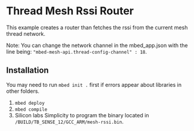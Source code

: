 Thread Mesh Rssi Router
=======================

This example creates a router than fetches the rssi from the current mesh thread network.

Note: You can change the network channel in the mbed_app.json with the line being: `"mbed-mesh-api.thread-config-channel" : 18`.


## Installation

You may need to run `mbed init .` first if errors appear about libraries in other folders.

1. `mbed deploy`
2. `mbed compile`
3. Silicon labs Simplicity to program the binary located in `/BUILD/TB_SENSE_12/GCC_ARM/mesh-rssi.bin`.